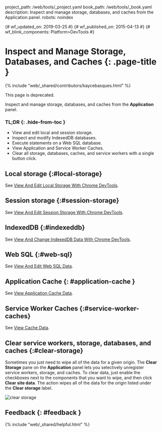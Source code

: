 project_path: /web/tools/_project.yaml
book_path: /web/tools/_book.yaml
description: Inspect and manage storage, databases, and caches from the Application panel.
robots: noindex

{# wf_updated_on: 2019-03-25 #}
{# wf_published_on: 2015-04-13 #}
{# wf_blink_components: Platform>DevTools #}

# Inspect and Manage Storage, Databases, and Caches {: .page-title }

{% include "web/_shared/contributors/kaycebasques.html" %}

<aside class="caution">This page is deprecated.</aside>

Inspect and manage storage, databases, and caches from the
<strong>Application</strong> panel.


### TL;DR {: .hide-from-toc }
- View and edit local and session storage.
- Inspect and modify IndexedDB databases.
- Execute statements on a Web SQL database.
- View Application and Service Worker Caches.
- Clear all storage, databases, caches, and service workers with a single button click.

## Local storage {:#local-storage}

[LS]: /web/tools/chrome-devtools/storage/localstorage

See [View And Edit Local Storage With Chrome DevTools][LS].

## Session storage {:#session-storage}

[SS]: /web/tools/chrome-devtools/storage/sessionstorage

See [View And Edit Session Storage With Chrome DevTools][SS].

## IndexedDB {:#indexeddb}

[IDB]: /web/tools/chrome-devtools/storage/indexeddb

See [View And Change IndexedDB Data With Chrome DevTools][IDB].

## Web SQL {:#web-sql}

See [View And Edit Web SQL Data](/web/tools/chrome-devtools/storage/websql).

## Application Cache {: #application-cache }

See [View Application Cache Data](/web/tools/chrome-devtools/storage/applicationcache).

## Service Worker Caches {:#service-worker-caches}

See [View Cache Data](/web/tools/chrome-devtools/storage/cache).

## Clear service workers, storage, databases, and caches {:#clear-storage}

Sometimes you just need to wipe all of the data for a given origin. The **Clear
Storage** pane on the **Application** panel lets you selectively unregister
service workers, storage, and caches. To clear data, just enable the checkboxes
next to the components that you want to wipe, and then click **Clear site
data**. The action wipes all of the data for the origin listed under the
**Clear storage** label.

![clear storage][clear]

[clear]: /web/tools/chrome-devtools/manage-data/imgs/clear-storage.png

## Feedback {: #feedback }

{% include "web/_shared/helpful.html" %}
